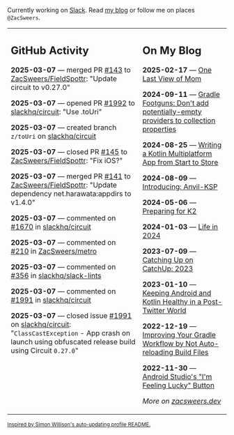 Currently working on [Slack](https://slack.com/). Read [my blog](https://zacsweers.dev/) or follow me on places `@ZacSweers`.

<table><tr><td valign="top" width="60%">

## GitHub Activity
<!-- githubActivity starts -->
**2025-03-07** — merged PR [#143](https://github.com/ZacSweers/FieldSpottr/pull/143) to [ZacSweers/FieldSpottr](https://github.com/ZacSweers/FieldSpottr): "Update circuit to v0.27.0"

**2025-03-07** — opened PR [#1992](https://github.com/slackhq/circuit/pull/1992) to [slackhq/circuit](https://github.com/slackhq/circuit): "Use .toUri"

**2025-03-07** — created branch `z/toUri` on [slackhq/circuit](https://github.com/slackhq/circuit)

**2025-03-07** — closed PR [#145](https://github.com/ZacSweers/FieldSpottr/pull/145) to [ZacSweers/FieldSpottr](https://github.com/ZacSweers/FieldSpottr): "Fix iOS?"

**2025-03-07** — merged PR [#141](https://github.com/ZacSweers/FieldSpottr/pull/141) to [ZacSweers/FieldSpottr](https://github.com/ZacSweers/FieldSpottr): "Update dependency net.harawata:appdirs to v1.4.0"

**2025-03-07** — commented on [#1670](https://github.com/slackhq/circuit/issues/1670#issuecomment-2707265668) in [slackhq/circuit](https://github.com/slackhq/circuit)

**2025-03-07** — commented on [#210](https://github.com/ZacSweers/metro/issues/210#issuecomment-2707203047) in [ZacSweers/metro](https://github.com/ZacSweers/metro)

**2025-03-07** — commented on [#356](https://github.com/slackhq/slack-lints/issues/356#issuecomment-2707025247) in [slackhq/slack-lints](https://github.com/slackhq/slack-lints)

**2025-03-07** — commented on [#1991](https://github.com/slackhq/circuit/issues/1991#issuecomment-2707022024) in [slackhq/circuit](https://github.com/slackhq/circuit)

**2025-03-07** — closed issue [#1991](https://github.com/slackhq/circuit/issues/1991) on [slackhq/circuit](https://github.com/slackhq/circuit): "`ClassCastException` - App crash on launch using obfuscated release build using Circuit `0.27.0`"
<!-- githubActivity ends -->
</td><td valign="top" width="40%">

## On My Blog
<!-- blog starts -->
**2025-02-17** — [One Last View of Mom](https://www.zacsweers.dev/one-last-view-of-mom/)

**2024-09-11** — [Gradle Footguns: Don't add potentially-empty providers to collection properties](https://www.zacsweers.dev/gradle-footgun-adding-empty-providers-to-collection-properties/)

**2024-08-25** — [Writing a Kotlin Multiplatform App from Start to Store](https://www.zacsweers.dev/writing-a-kotlin-multiplatform-app-from-start-to-store/)

**2024-08-09** — [Introducing: Anvil-KSP](https://www.zacsweers.dev/introducing-anvil-ksp/)

**2024-05-06** — [Preparing for K2](https://www.zacsweers.dev/preparing-for-k2/)

**2024-01-03** — [Life in 2024](https://www.zacsweers.dev/life-in-2024/)

**2023-07-09** — [Catching Up on CatchUp: 2023](https://www.zacsweers.dev/catching-up-on-catchup-2023/)

**2023-01-10** — [Keeping Android and Kotlin Healthy in a Post-Twitter World](https://www.zacsweers.dev/keeping-android-healthy/)

**2022-12-19** — [Improving Your Gradle Workflow by Not Auto-reloading Build Files](https://www.zacsweers.dev/improving-your-workflow-by-not-auto-reloading-build-files/)

**2022-11-30** — [Android Studio's "I'm Feeling Lucky" Button](https://www.zacsweers.dev/android-studios-im-feeling-lucky-button/)
<!-- blog ends -->
_More on [zacsweers.dev](https://zacsweers.dev/)_
</td></tr></table>

<sub><a href="https://simonwillison.net/2020/Jul/10/self-updating-profile-readme/">Inspired by Simon Willison's auto-updating profile README.</a></sub>